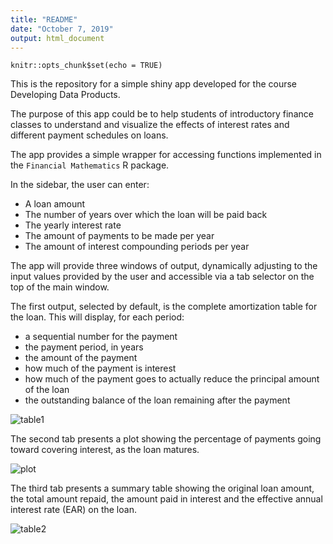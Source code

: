 ```yaml
---
title: "README"
date: "October 7, 2019"
output: html_document
---
```


```{r setup, include=FALSE}
knitr::opts_chunk$set(echo = TRUE)
```


This is the repository for a simple shiny app developed for the course Developing Data Products.

The purpose of this app could be to help students of introductory finance classes to understand and visualize the effects of interest rates and different payment schedules on loans. 

The app provides a simple wrapper for accessing functions implemented in the `Financial Mathematics` R package.

In the sidebar, the user can enter: 

* A loan amount
* The number of years over which the loan will be paid back
* The yearly interest rate
* The amount of payments to be made per year
* The amount of interest compounding periods per year

The app will provide three windows of output, dynamically adjusting to the input values provided by the user and accessible via a tab selector on the top of the main window.

The first output, selected by default, is the complete amortization table for the loan. This will display, for each period:

* a sequential number for the payment 
* the payment period, in years
* the amount of the payment
* how much of the payment is interest
* how much of the payment goes to actually reduce the principal amount of the loan
* the outstanding balance of the loan remaining after the payment

![table1](Loan_Amort_pres-figure/table1.png)

The second tab presents a plot showing the percentage of payments going toward covering interest, as the loan matures.

![plot](Loan_Amort_pres-figure/interest_plot.png)



The third tab presents a summary table showing the original loan amount, the total amount repaid, the amount paid in interest and the effective annual interest rate (EAR) on the loan.

![table2](Loan_Amort_pres-figure/table2.png)

